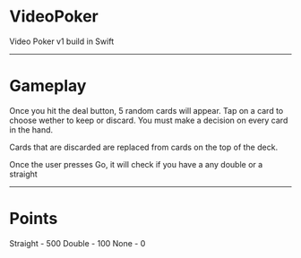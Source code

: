 # VideoPoker

Video Poker v1 build in Swift

-----

# Gameplay

Once you hit the deal button, 5 random cards will appear. Tap on a card to choose wether to keep or discard.
You must make a decision on every card in the hand. 

Cards that are discarded are replaced from cards on the top of the deck.

Once the user presses Go, it will check if you have a any double or a straight

-----

# Points

Straight - 500
Double - 100
None - 0
